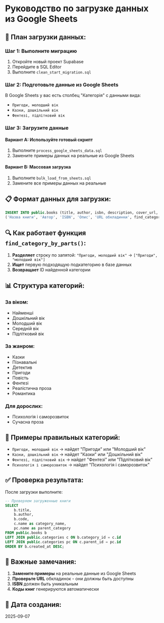 # Руководство по загрузке данных из Google Sheets

## 🚀 План загрузки данных:

### **Шаг 1: Выполните миграцию**
1. Откройте новый проект Supabase
2. Перейдите в SQL Editor
3. Выполните `clean_start_migration.sql`

### **Шаг 2: Подготовьте данные из Google Sheets**

В Google Sheets у вас есть столбец "Категорія" с данными вида:
- `Пригоди, молодший вік`
- `Казки, дошкільний вік`
- `Фентезі, підлітковий вік`

### **Шаг 3: Загрузите данные**

#### **Вариант A: Используйте готовый скрипт**
1. Выполните `process_google_sheets_data.sql`
2. Замените примеры данных на реальные из Google Sheets

#### **Вариант B: Массовая загрузка**
1. Выполните `bulk_load_from_sheets.sql`
2. Замените все примеры данных на реальные

## 📋 Формат данных для загрузки:

```sql
INSERT INTO public.books (title, author, isbn, description, cover_url, category_id, available, code) VALUES
('Назва книги', 'Автор', 'ISBN', 'Опис', 'URL обкладинки', find_category_by_parts('Категорія, підкатегорія'), true, generate_book_code());
```

## 🔍 Как работает функция `find_category_by_parts()`:

1. **Разделяет** строку по запятой: `"Пригоди, молодший вік"` → `["Пригоди", "молодший вік"]`
2. **Ищет** первую подходящую подкатегорию в базе данных
3. **Возвращает** ID найденной категории

## 📊 Структура категорий:

### **За віком:**
- Найменші
- Дошкільний вік
- Молодший вік
- Середній вік
- Підлітковий вік

### **За жанром:**
- Казки
- Пізнавальні
- Детектив
- Пригоди
- Повість
- Фентезі
- Реалістична проза
- Романтика

### **Для дорослих:**
- Психологія і саморозвиток
- Сучасна проза

## 🎯 Примеры правильных категорий:

- `Пригоди, молодший вік` → найдет "Пригоди" или "Молодший вік"
- `Казки, дошкільний вік` → найдет "Казки" или "Дошкільний вік"
- `Фентезі, підлітковий вік` → найдет "Фентезі" или "Підлітковий вік"
- `Психологія і саморозвиток` → найдет "Психологія і саморозвиток"

## ✅ Проверка результата:

После загрузки выполните:

```sql
-- Проверяем загруженные книги
SELECT 
    b.title,
    b.author,
    b.code,
    c.name as category_name,
    pc.name as parent_category
FROM public.books b
LEFT JOIN public.categories c ON b.category_id = c.id
LEFT JOIN public.categories pc ON c.parent_id = pc.id
ORDER BY b.created_at DESC;
```

## 🚨 Важные замечания:

1. **Замените примеры** на реальные данные из Google Sheets
2. **Проверьте URL** обкладинок - они должны быть доступны
3. **ISBN** должен быть уникальным
4. **Коды книг** генерируются автоматически

## 📅 Дата создания:
2025-09-07
